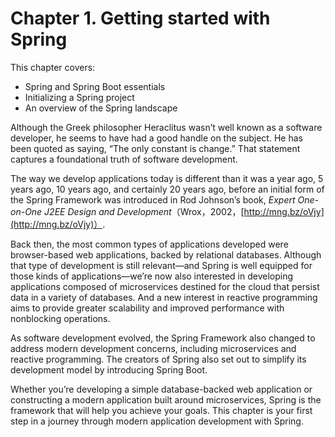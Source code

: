 # Chapter 1. Getting started with Spring

This chapter covers:

* Spring and Spring Boot essentials
* Initializing a Spring project
* An overview of the Spring landscape

Although the Greek philosopher Heraclitus wasn’t well known as a software developer, he seems to have had a good handle on the subject. He has been quoted as saying, “The only constant is change.” That statement captures a foundational truth of software development.

The way we develop applications today is different than it was a year ago, 5 years ago, 10 years ago, and certainly 20 years ago, before an initial form of the Spring Framework was introduced in Rod Johnson’s book, _Expert One-on-One J2EE Design and Development_（Wrox，2002，[http://mng.bz/oVjy](http://mng.bz/oVjy)）.

Back then, the most common types of applications developed were browser-based web applications, backed by relational databases. Although that type of development is still relevant—and Spring is well equipped for those kinds of applications—we’re now also interested in developing applications composed of microservices destined for the cloud that persist data in a variety of databases. And a new interest in reactive programming aims to provide greater scalability and improved performance with nonblocking operations.

As software development evolved, the Spring Framework also changed to address modern development concerns, including microservices and reactive programming. The creators of Spring also set out to simplify its development model by introducing Spring Boot.

Whether you’re developing a simple database-backed web application or constructing a modern application built around microservices, Spring is the framework that will help you achieve your goals. This chapter is your first step in a journey through modern application development with Spring.

